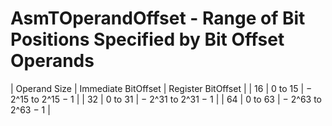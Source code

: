 # AsmTOperandOffset - Range of Bit Positions Specified by Bit Offset Operands
| Operand Size | Immediate BitOffset | Register BitOffset |
| 16           | 0 to 15             | − 2^15 to 2^15 − 1 |
| 32           | 0 to 31             | − 2^31 to 2^31 − 1 |
| 64           | 0 to 63             | − 2^63 to 2^63 − 1 |